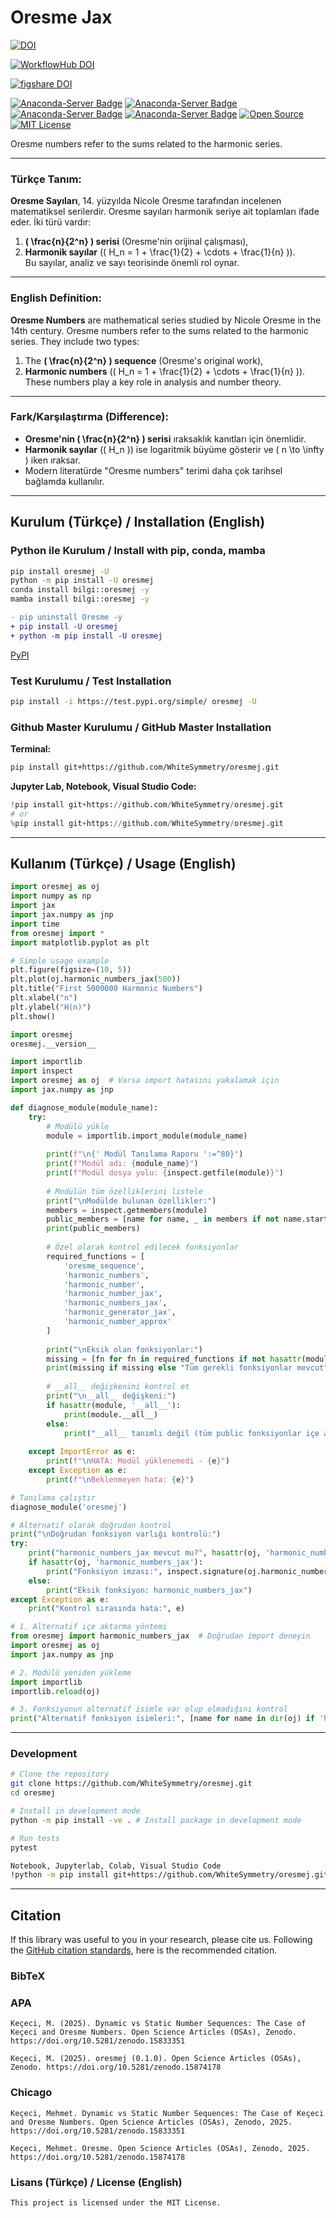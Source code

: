 # Oresme Jax

[![DOI](https://zenodo.org/badge/DOI/10.5281/zenodo.15874178.svg)](https://doi.org/10.5281/zenodo.15874178)

[![WorkflowHub DOI](https://img.shields.io/badge/DOI--blue)](https://doi.org/)

[![figshare DOI](https://img.shields.io/badge/DOI-1-blue)](https://doi.org/)

[![Anaconda-Server Badge](https://anaconda.org/bilgi/oresmej/badges/version.svg)](https://anaconda.org/bilgi/oresmej)
[![Anaconda-Server Badge](https://anaconda.org/bilgi/oresmej/badges/latest_release_date.svg)](https://anaconda.org/bilgi/oresmej)
[![Anaconda-Server Badge](https://anaconda.org/bilgi/oresmej/badges/platforms.svg)](https://anaconda.org/bilgi/oresmej)
[![Anaconda-Server Badge](https://anaconda.org/bilgi/oresmej/badges/license.svg)](https://anaconda.org/bilgi/oresmej)
[![Open Source](https://img.shields.io/badge/Open%20Source-Open%20Source-brightgreen.svg)](https://opensource.org/)
[![MIT License](https://img.shields.io/badge/License-MIT-yellow.svg)](https://opensource.org/licenses/MIT)


Oresme numbers refer to the sums related to the harmonic series.

---
### **Türkçe Tanım:**
**Oresme Sayıları**, 14. yüzyılda Nicole Oresme tarafından incelenen matematiksel serilerdir. Oresme sayıları harmonik seriye ait toplamları ifade eder. İki türü vardır:  
1. **\( \frac{n}{2^n} \) serisi** (Oresme'nin orijinal çalışması),  
2. **Harmonik sayılar** (\( H_n = 1 + \frac{1}{2} + \cdots + \frac{1}{n} \)).  
Bu sayılar, analiz ve sayı teorisinde önemli rol oynar.

---

### **English Definition:**
**Oresme Numbers** are mathematical series studied by Nicole Oresme in the 14th century. Oresme numbers refer to the sums related to the harmonic series. They include two types:  
1. The **\( \frac{n}{2^n} \) sequence** (Oresme's original work),  
2. **Harmonic numbers** (\( H_n = 1 + \frac{1}{2} + \cdots + \frac{1}{n} \)).  
These numbers play a key role in analysis and number theory.

---

### **Fark/Karşılaştırma (Difference):**
- **Oresme'nin \( \frac{n}{2^n} \) serisi** ıraksaklık kanıtları için önemlidir.  
- **Harmonik sayılar** (\( H_n \)) ise logaritmik büyüme gösterir ve \( n \to \infty \) iken ıraksar.  
- Modern literatürde "Oresme numbers" terimi daha çok tarihsel bağlamda kullanılır.

---

## Kurulum (Türkçe) / Installation (English)

### Python ile Kurulum / Install with pip, conda, mamba
```bash
pip install oresmej -U
python -m pip install -U oresmej
conda install bilgi::oresmej -y
mamba install bilgi::oresmej -y
```

```diff
- pip uninstall Oresme -y
+ pip install -U oresmej
+ python -m pip install -U oresmej
```

[PyPI](https://pypi.org/project/Oresme/)

### Test Kurulumu / Test Installation

```bash
pip install -i https://test.pypi.org/simple/ oresmej -U
```

### Github Master Kurulumu / GitHub Master Installation

**Terminal:**

```bash
pip install git+https://github.com/WhiteSymmetry/oresmej.git
```

**Jupyter Lab, Notebook, Visual Studio Code:**

```python
!pip install git+https://github.com/WhiteSymmetry/oresmej.git
# or
%pip install git+https://github.com/WhiteSymmetry/oresmej.git
```

---

## Kullanım (Türkçe) / Usage (English)

```python
import oresmej as oj
import numpy as np
import jax
import jax.numpy as jnp
import time
from oresmej import *
import matplotlib.pyplot as plt

# Simple usage example
plt.figure(figsize=(10, 5))
plt.plot(oj.harmonic_numbers_jax(500))
plt.title("First 5000000 Harmonic Numbers")
plt.xlabel("n")
plt.ylabel("H(n)")
plt.show()
```

```python
import oresmej
oresmej.__version__
```

```python
import importlib
import inspect
import oresmej as oj  # Varsa import hatasını yakalamak için
import jax.numpy as jnp

def diagnose_module(module_name):
    try:
        # Modülü yükle
        module = importlib.import_module(module_name)
        
        print(f"\n{' Modül Tanılama Raporu ':=^80}")
        print(f"Modül adı: {module_name}")
        print(f"Modül dosya yolu: {inspect.getfile(module)}")
        
        # Modülün tüm özelliklerini listele
        print("\nModülde bulunan özellikler:")
        members = inspect.getmembers(module)
        public_members = [name for name, _ in members if not name.startswith('_')]
        print(public_members)
        
        # Özel olarak kontrol edilecek fonksiyonlar
        required_functions = [
            'oresme_sequence',
            'harmonic_numbers',
            'harmonic_number',
            'harmonic_number_jax',
            'harmonic_numbers_jax',
            'harmonic_generator_jax',
            'harmonic_number_approx'
        ]
        
        print("\nEksik olan fonksiyonlar:")
        missing = [fn for fn in required_functions if not hasattr(module, fn)]
        print(missing if missing else "Tüm gerekli fonksiyonlar mevcut")
        
        # __all__ değişkenini kontrol et
        print("\n__all__ değişkeni:")
        if hasattr(module, '__all__'):
            print(module.__all__)
        else:
            print("__all__ tanımlı değil (tüm public fonksiyonlar içe aktarılır)")
            
    except ImportError as e:
        print(f"\nHATA: Modül yüklenemedi - {e}")
    except Exception as e:
        print(f"\nBeklenmeyen hata: {e}")

# Tanılama çalıştır
diagnose_module('oresmej')

# Alternatif olarak doğrudan kontrol
print("\nDoğrudan fonksiyon varlığı kontrolü:")
try:
    print("harmonic_numbers_jax mevcut mu?", hasattr(oj, 'harmonic_numbers_jax'))
    if hasattr(oj, 'harmonic_numbers_jax'):
        print("Fonksiyon imzası:", inspect.signature(oj.harmonic_numbers_jax))
    else:
        print("Eksik fonksiyon: harmonic_numbers_jax")
except Exception as e:
    print("Kontrol sırasında hata:", e)
```

```python
# 1. Alternatif içe aktarma yöntemi
from oresmej import harmonic_numbers_jax  # Doğrudan import deneyin
import oresmej as oj
import jax.numpy as jnp

# 2. Modülü yeniden yükleme
import importlib
importlib.reload(oj)

# 3. Fonksiyonun alternatif isimle var olup olmadığını kontrol
print("Alternatif fonksiyon isimleri:", [name for name in dir(oj) if 'harmonic' in name.lower()])
```
---

### Development
```bash
# Clone the repository
git clone https://github.com/WhiteSymmetry/oresmej.git
cd oresmej

# Install in development mode
python -m pip install -ve . # Install package in development mode

# Run tests
pytest

Notebook, Jupyterlab, Colab, Visual Studio Code
!python -m pip install git+https://github.com/WhiteSymmetry/oresmej.git
```
---

## Citation

If this library was useful to you in your research, please cite us. Following the [GitHub citation standards](https://docs.github.com/en/github/creating-cloning-and-archiving-repositories/creating-a-repository-on-github/about-citation-files), here is the recommended citation.

### BibTeX


### APA

```
Keçeci, M. (2025). Dynamic vs Static Number Sequences: The Case of Keçeci and Oresme Numbers. Open Science Articles (OSAs), Zenodo. https://doi.org/10.5281/zenodo.15833351

Keçeci, M. (2025). oresmej (0.1.0). Open Science Articles (OSAs), Zenodo. https://doi.org/10.5281/zenodo.15874178
```

### Chicago

```
Keçeci, Mehmet. Dynamic vs Static Number Sequences: The Case of Keçeci and Oresme Numbers. Open Science Articles (OSAs), Zenodo, 2025. https://doi.org/10.5281/zenodo.15833351

Keçeci, Mehmet. Oresme. Open Science Articles (OSAs), Zenodo, 2025. https://doi.org/10.5281/zenodo.15874178

```


### Lisans (Türkçe) / License (English)

```
This project is licensed under the MIT License.
```
